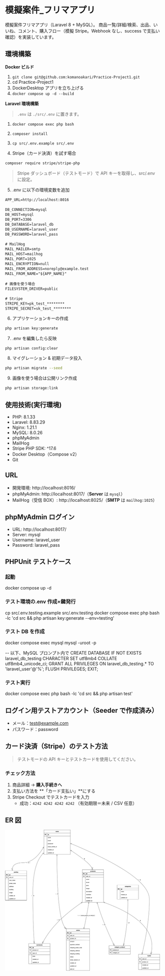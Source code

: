 # 模擬案件\_フリマアプリ

模擬案件フリマアプリ（Laravel 8 + MySQL）。
商品一覧/詳細/検索、出品、いいね、コメント、購入フロー（模擬 Stripe。Webhook なし、success で支払い確認）を実装しています。

## 環境構築

**Docker ビルド**

1. `git clone git@github.com:komanoakari/Practice-Project1.git`
2. cd Practice-Project1
3. DockerDesktop アプリを立ち上げる
4. `docker compose up -d --build`

**Laravel 環境構築**

> `.env` は `./src/.env` に置きます。

1. `docker compose exec php bash`
2. `composer install`
3. `cp src/.env.example src/.env`

4. Stripe（カード決済）を試す場合

```bash
composer require stripe/stripe-php
```

> Stripe ダッシュボード（テストモード）で API キーを取得し、src/.env に設定。

5. .env に以下の環境変数を追加

```text
APP_URL=http://localhost:8016

DB_CONNECTION=mysql
DB_HOST=mysql
DB_PORT=3306
DB_DATABASE=laravel_db
DB_USERNAME=laravel_user
DB_PASSWORD=laravel_pass

# MailHog
MAIL_MAILER=smtp
MAIL_HOST=mailhog
MAIL_PORT=1025
MAIL_ENCRYPTION=null
MAIL_FROM_ADDRESS=noreply@example.test
MAIL_FROM_NAME="${APP_NAME}"

# 画像を使う場合
FILESYSTEM_DRIVER=public

# Stripe
STRIPE_KEY=pk_test_********
STRIPE_SECRET=sk_test_********
```

6. アプリケーションキーの作成

```bash
php artisan key:generate
```

7. .env を編集したら反映

```bash
php artisan config:clear
```

8. マイグレーション & 初期データ投入

```bash
php artisan migrate --seed
```

9. 画像を使う場合は公開リンク作成

```bash
php artisan storage:link
```

## 使用技術(実行環境)

- PHP: 8.1.33
- Laravel: 8.83.29
- Nginx: 1.21.1
- MySQL: 8.0.26
- phpMyAdmin
- MailHog
- Stripe PHP SDK: ^17.6
- Docker Desktop（Compose v2）
- Git

## URL

- 開発環境: http://localhost:8016/
- phpMyAdmin: http://localhost:8017/（**Server** は `mysql`）
- MailHog（受信 BOX）: http://localhost:8025/（**SMTP** は `mailhog:1025`）

## phpMyAdmin ログイン

- URL: http://localhost:8017/
- Server: mysql
- Username: laravel_user
- Password: laravel_pass

## PHPUnit テストケース

### 起動

docker compose up -d

### テスト環境の.env 作成+鍵発行

cp src/.env.testing.example src/.env.testing
docker compose exec php bash -lc 'cd src && php artisan key:generate --env=testing'

### テスト DB を作成

docker compose exec mysql mysql -uroot -p

-- 以下、MySQL プロンプト内で
CREATE DATABASE IF NOT EXISTS laravel_db_testing
CHARACTER SET utf8mb4 COLLATE utf8mb4_unicode_ci;
GRANT ALL PRIVILEGES ON laravel_db_testing.\* TO 'laravel_user'@'%';
FLUSH PRIVILEGES;
EXIT;

### テスト実行

docker compose exec php bash -lc 'cd src && php artisan test'

## ログイン用テストアカウント（Seeder で作成済み）

- メール：test@example.com
- パスワード：password

## カード決済（Stripe）のテスト方法

> テストモードの API キーとテストカードを使用してください。

### チェック方法

1. 商品詳細 → **購入手続きへ**
2. 支払い方法を **「カード支払い」**にする
3. Stripe Checkout でテストカードを入力
   - 成功：`4242 4242 4242 4242` （有効期限＝未来 / CSV 任意）

## ER 図

![ER図](er.png)
